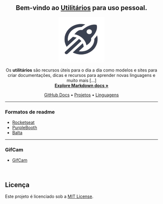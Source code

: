 <h2 align="center">
Bem-vindo ao <a href="https://www.google.com/"><strong>Utilitários</strong></a> para uso pessoal.
</h2>


<p align="center">
    <img
    src="assets/utilitarios.png"alt="logo" width="150" height="150"
  />
</p>
<p align="center">
Os <strong>utilitários</strong> são recursos úteis para o dia a dia como modelos e sites para criar documentações, dicas e recursos para aprender novas linguagens e muito mais [...]<br>
 <a href="https://developer.mozilla.org/pt-BR/docs/MDN/Writing_guidelines/Howto/Markdown_in_MDN"><strong>Explore  Markdown docs »</strong></a>
  <br>

<p align="center">
  <a href="https://docs.github.com/pt">GitHub Docs</a>
  •
  <a href="https://www.codewithrandom.com/">Projetos</a>
  •
  <a href="https://www.w3schools.com/">Linguagens</a>
</p>

---

  <h3>
  <p>Formatos de readme</p>
</h3>

  - [Rocketseat](https://blog.rocketseat.com.br/como-fazer-um-bom-readme/)
-  [PurpleBooth](https://gist.github.com/PurpleBooth/109311bb0361f32d87a2)
  - [Balta](https://balta.io/blog/documentacao-com-github)

---
  <h3>
  <p>GifCam</p>
</h3>

  - [GifCam](https://gifcam.br.uptodown.com/windows)

<br>

## Licença
Este projeto é licenciado sob a [MIT License](LICENSE).
